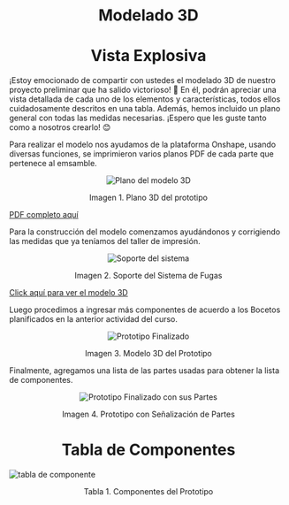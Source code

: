 <h1 align="center"><b>Modelado 3D</b></h1>

<h1 align="center"><b>Vista Explosiva</b></h1>

¡Estoy emocionado de compartir con ustedes el modelado 3D de nuestro proyecto preliminar que ha salido victorioso! 🎉 En él, podrán apreciar una vista detallada de cada uno de los elementos y características, todos ellos cuidadosamente descritos en una tabla. Además, hemos incluido un plano general con todas las medidas necesarias. ¡Espero que les guste tanto como a nosotros crearlo! 😊


Para realizar el modelo nos ayudamos de la plataforma Onshape, usando diversas funciones, se imprimieron varios planos PDF de cada parte que pertenece al emsamble.
  
<p align="center">
  <img src="https://github.com/JefHuiza/Fundamentos-de-Dise-o/assets/89529370/60e51cee-1b32-4360-9291-e562bffdefa7" alt="Plano del modelo 3D">
</p>


<p align="center">Imagen 1. Plano 3D del prototipo</p>

[PDF completo aquí](https://drive.google.com/file/d/1AU9GeaGZD8j4Qgm3WWMfOLM19_0lFGGa/view?usp=sharing)



Para la construcción del modelo comenzamos ayudándonos y corrigiendo las medidas que ya teníamos del taller de impresión.


<p align="center">
  <img src="https://github.com/JefHuiza/Fundamentos-de-Dise-o/assets/89529370/07686b86-0c9c-45db-995a-6e1faf2dc9af" alt="Soporte del sistema">
</p>


<p align="center">Imagen 2. Soporte del Sistema de Fugas</p>


[Click aquí para ver el modelo 3D](https://skfb.ly/oQEVM)




Luego procedimos a ingresar más componentes de acuerdo a los Bocetos planificados en la anterior actividad del curso.

<p align="center">
  <img src="https://github.com/JefHuiza/Fundamentos-de-Dise-o/assets/89529370/5bc3d290-2bef-4396-aa3f-f6009a318e4e" alt="Prototipo Finalizado">
</p>

<p align="center">Imagen 3. Modelo 3D del Prototipo</p>



Finalmente, agregamos una lista de las partes usadas para obtener la lista de componentes.
  
<p align="center">
  <img src="https://github.com/JefHuiza/Fundamentos-de-Dise-o/assets/152218004/1a0d57e3-f60d-43c1-a668-723e451b54e8" alt="Prototipo Finalizado con sus Partes">
</p>

<p align="center">Imagen 4. Prototipo con Señalización de Partes</p>





<h1 align="center"><b>Tabla de Componentes</b></h1>

![tabla de componente](https://github.com/JefHuiza/Fundamentos-de-Dise-o/assets/89529370/2c3fcec1-e2b4-4400-93ea-26feb4e7c9a2)

<p align="center">Tabla 1. Componentes del Prototipo</p>

